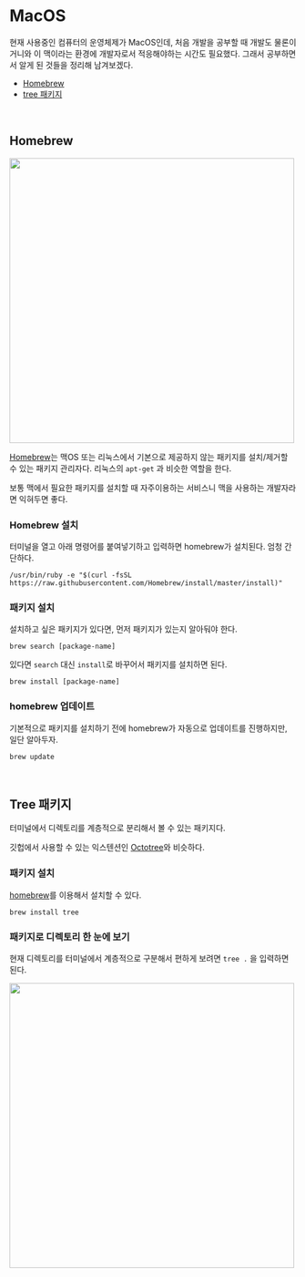 # MacOS

현재 사용중인 컴퓨터의 운영체제가 MacOS인데, 처음 개발을 공부할 때 개발도 물론이거니와 이 맥이라는 환경에 개발자로서 적응해야하는 시간도 필요했다. 그래서 공부하면서 알게 된 것들을 정리해 남겨보겠다.

- [Homebrew](#homebrew)
- [tree 패키지](#osx-package-tree)

<br>

## <a name="homebrew"></a>Homebrew

<img src="http://www.mediafire.com/convkey/011a/ug38gl0hjk0f0s1zg.jpg" width="500" />

[Homebrew](https://brew.sh/index_ko)는 맥OS 또는 리눅스에서 기본으로 제공하지 않는 패키지를 설치/제거할 수 있는 패키지 관리자다. 리눅스의 `apt-get` 과 비슷한 역할을 한다.

보통 맥에서 필요한 패키지를 설치할 때 자주이용하는 서비스니 맥을 사용하는 개발자라면 익혀두면 좋다.

### Homebrew 설치

터미널을 열고 아래 명령어를 붙여넣기하고 입력하면 homebrew가 설치된다. 엄청 간단하다.

`/usr/bin/ruby -e "$(curl -fsSL https://raw.githubusercontent.com/Homebrew/install/master/install)"`



### 패키지 설치

설치하고 싶은 패키지가 있다면, 먼저 패키지가 있는지 알아둬야 한다.

`brew search [package-name]`

있다면 `search` 대신 `install`로 바꾸어서 패키지를 설치하면 된다.

`brew install [package-name]`



### homebrew 업데이트

기본적으로 패키지를 설치하기 전에 homebrew가 자동으로 업데이트를 진행하지만, 일단 알아두자.

`brew update`

<br>

## <a name="osx-package-tree"></a>Tree 패키지

터미널에서 디렉토리를 계층적으로 분리해서 볼 수 있는 패키지다.

깃헙에서 사용할 수 있는 익스텐션인 [Octotree](https://www.octotree.io/)와 비슷하다.



### 패키지 설치

[homebrew](#homebrew)를 이용해서 설치할 수 있다. 

`brew install tree`



### 패키지로 디렉토리 한 눈에 보기

현재 디렉토리를 터미널에서 계층적으로 구분해서 편하게 보려면 `tree .` 을 입력하면 된다.

<img src="http://www.mediafire.com/convkey/0813/u5n9x04o217pgqezg.jpg" width="500" />

<br>